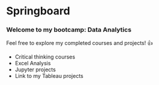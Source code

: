 # Springboard

### **Welcome to my bootcamp: Data Analytics**

Feel free to explore my completed courses and projects! :+1:

- Critical thinking courses
- Excel Analysis
- Jupyter projects
- Link to my Tableau projects
